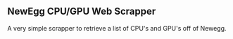 ## NewEgg CPU/GPU Web Scrapper

A very simple scrapper to retrieve a list of CPU's and GPU's off of Newegg.
